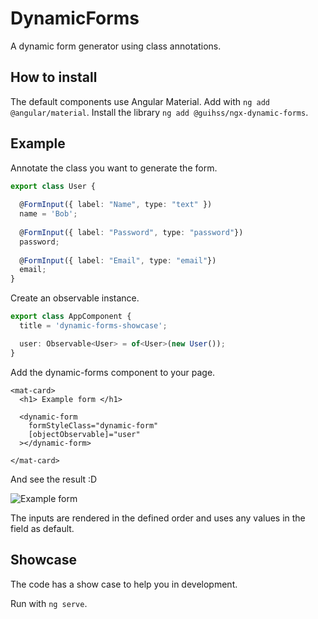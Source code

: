 # DynamicForms

A dynamic form generator using class annotations.


## How to install

The default components use Angular Material.  Add with `ng add @angular/material`.  Install the library `ng add @guihss/ngx-dynamic-forms`.
## Example

Annotate the class you want to generate the form.

```typescript
export class User {
  
  @FormInput({ label: "Name", type: "text" })
  name = 'Bob';
  
  @FormInput({ label: "Password", type: "password"})
  password;
  
  @FormInput({ label: "Email", type: "email"})
  email;
}
```

Create an observable instance.

```typescript
export class AppComponent {
  title = 'dynamic-forms-showcase';

  user: Observable<User> = of<User>(new User());
}
```

Add the dynamic-forms component to your page.

```angular2html
<mat-card>
  <h1> Example form </h1>

  <dynamic-form
    formStyleClass="dynamic-form"
    [objectObservable]="user"
  ></dynamic-form>

</mat-card>
```

And see the result :D

![Example form](https://raw.githubusercontent.com/guilherme-fafic/ngx-dynamic-forms/master/projects/dynamic-forms/assets/sampleform.png)

The inputs are rendered in the defined order and uses any values in the field as default. 

## Showcase

The code has a show case to help you in development.

Run with `ng serve`.

